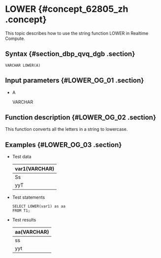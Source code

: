 # LOWER {#concept_62805_zh .concept}

This topic describes how to use the string function LOWER in Realtime Compute.

## Syntax {#section_dbp_qvq_dgb .section}

```language-sql
VARCHAR LOWER(A)

```

## Input parameters {#LOWER_OG_01 .section}

-   A

    VARCHAR


## Function description {#LOWER_OG_02 .section}

This function converts all the letters in a string to lowercase.

## Examples {#LOWER_OG_03 .section}

-   Test data

    |var1\(VARCHAR\)|
    |---------------|
    |Ss|
    |yyT|

-   Test statements

    ```language-sql
    SELECT LOWER(var1) as aa
    FROM T1;
    
    ```

-   Test results

    |aa\(VARCHAR\)|
    |-------------|
    |ss|
    |yyt|


